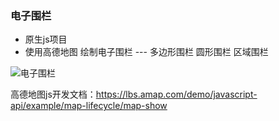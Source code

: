 ### 电子围栏

* 原生js项目
* 使用高德地图 绘制电子围栏 --- 多边形围栏 圆形围栏 区域围栏


![电子围栏](https://www.hualigs.cn/image/607d3974d1555.jpg "电子围栏")


高德地图js开发文档：https://lbs.amap.com/demo/javascript-api/example/map-lifecycle/map-show